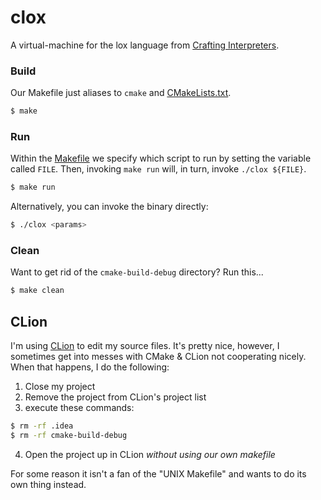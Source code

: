# clox

A virtual-machine for the lox language from [Crafting Interpreters](https://craftinginterpreters.com/).

### Build

Our Makefile just aliases to `cmake` and [CMakeLists.txt](CMakeLists.txt).

```zsh
$ make
```

### Run

Within the [Makefile](Makefile) we specify which script to run by setting the variable called `FILE`. Then,
invoking `make run` will, in turn, invoke `./clox ${FILE}`. 

```zsh
$ make run
```

Alternatively, you can invoke the binary directly:

```zsh
$ ./clox <params>
```

### Clean

Want to get rid of the `cmake-build-debug` directory? Run this...

```zsh
$ make clean
```

## CLion

I'm using [CLion](https://www.jetbrains.com/clion/) to edit my source files. It's pretty nice, however, I sometimes get into messes with CMake & CLion not cooperating nicely. When that happens, I do the following:

1. Close my project
2. Remove the project from CLion's project list
3. execute these commands:

```bash
$ rm -rf .idea
$ rm -rf cmake-build-debug
```

4. Open the project up in CLion *without using our own makefile*

For some reason it isn't a fan of the "UNIX Makefile" and wants to do its own thing instead.